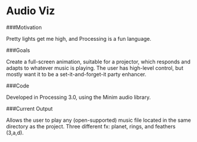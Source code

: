 Audio Viz
=========

###Motivation

Pretty lights get me high, and Processing is a fun language.

###Goals

Create a full-screen animation, suitable for a projector, which responds and adapts to whatever music is playing. The user has high-level control, but mostly want it to be a set-it-and-forget-it party enhancer.

###Code

Developed in Processing 3.0, using the Minim audio library.

###Current Output

Allows the user to play any (open-supported) music file located in the same directory as the project. Three different fx: planet, rings, and feathers (3,a,d).
